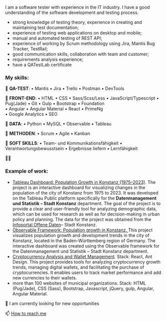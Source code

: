 I am a software tester with experience in the IT industry. I have a good understanding of the software development and testing process.

- strong knowledge of testing theory, experience in creating and maintaining test documentation;
- experience of testing web applications on desktop and mobile;
- manual and automated testing of REST API;
- experience of working by Scrum methodology using Jira, Mantis Bug Tracker, TestRail;
- good communication skills, collaboration with team and customer;
- requirements analysis experience;
- have a QATestLab certificate
  
<h3>My skills:</h3>

💬 <b>QA-TEST</b>: • Mantis • Jira • Trello • Postman • DevTools

💬 <b>FRONT-END</b>: • HTML • CSS • Sass/Scss/Less • JavaScript/Typescript • Pug(Jade) • Git • Gulp • Bootstrap • Foundation  
• Angular • Angular Material • React • PrimeNg  
• Google Analytics • SEO    
  
💬 <b>DATA</b>: • Python • MySQL • Observable • Tableau  

💬 <b>METHODEN</b>: • Scrum • Agile • Kanban  

💬 <b>SOFT SKILLS</b>: • Team- und Kommunikationsfähigkeit • Verantwortungsbewusstsein • Ergebnisse liefern • Lernfähigkeit  

👩‍💻 <h3>Example of work:</h3>
- <a href="https://public.tableau.com/app/profile/offene.daten.stadt.konstanz/vizzes" alt="Tableau Dashboard: Population Trends in Konstanz (1975–2023)">Tableau Dashboard: Population Growth in Konstanz (1975–2023)</a>.
  The project is an interactive dashboard for visualizing changes in the population of the city of Konstanz from 1975 to 2023. It was developed on the Tableau Public platform specifically for the <b>Datenmanagement und Statistik – Stadt Konstanz</b> department. The goal of the project is to provide a clear and user-friendly tool for analyzing demographic data, which can be used for research as well as for decision-making in urban policy and planning. The data for the project was obtained from the <a href="https://offenedaten-konstanz.de/search/taxonomy/term/42/field_tags/Bev%C3%B6lkerung-42">Infoportal Offene Daten</a>– Stadt Konstanz.
- <a href="https://github.com/IrynaKuzz/Population-growth-in-Konstanz">Observable Framework: Population growth in Konstanz. </a> This project visualizes population growth and development trends in the city of Konstanz, located in the Baden-Württemberg region of Germany. The interactive dashboard was created using the Observable framework for the Datenmanagement und Statistik – Stadt Konstanz department. 
- <a href="https://github.com/IrynaKuzz/crypto-project.git">Cryptocurrency Analysis and Wallet Management</a>. Stack: React, Ant Design.
  This project provides tools for analyzing cryptocurrency growth trends, managing digital wallets, and facilitating the purchase of cryptocurrencies. It enables users to track market performance and add new currencies to their wallets.  
- more than 100 websites of municipal organizations.
  Stack: HTML (Pug/Jade), CSS (Sass), Bootstrap, Javascript, jQuery, gulp, Angular, Angular Material.

📌 I am currently looking for new opportunities

📫 <a href="mailto: iryna.kuz.job@gmail.com"> How to reach me </a>
